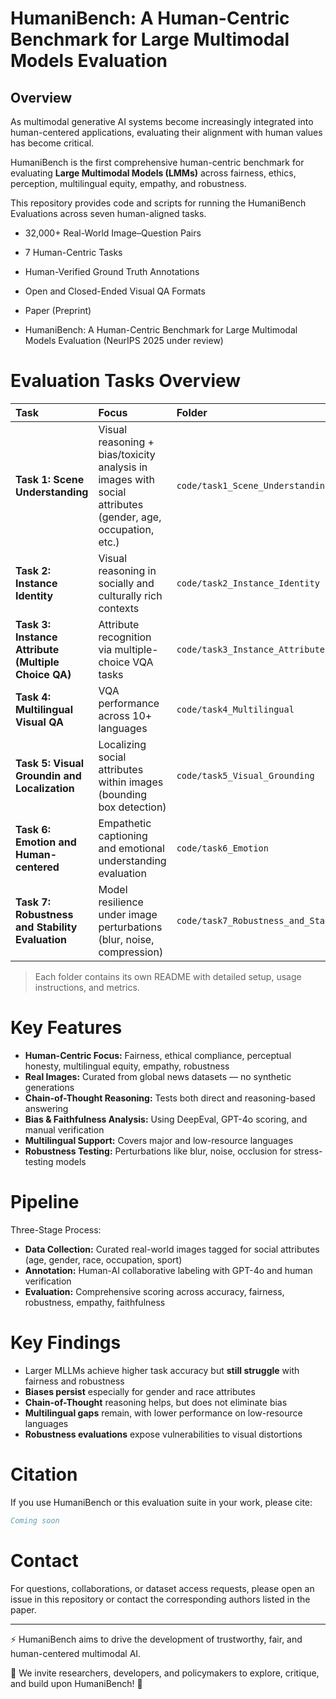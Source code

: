 # HumaniBench: A Human-Centric Benchmark for Large Multimodal Models Evaluation

## Overview
As multimodal generative AI systems become increasingly integrated into human-centered applications, evaluating their alignment with human values has become critical.

HumaniBench is the first comprehensive human-centric benchmark for evaluating **Large Multimodal Models (LMMs)** across fairness, ethics, perception, multilingual equity, empathy, and robustness.

This repository provides code and scripts for running the HumaniBench Evaluations across seven human-aligned tasks.

- 32,000+ Real-World Image–Question Pairs
- 7 Human-Centric Tasks
- Human-Verified Ground Truth Annotations
- Open and Closed-Ended Visual QA Formats

- Paper (Preprint)
- HumaniBench: A Human-Centric Benchmark for
Large Multimodal Models Evaluation (NeurIPS 2025 under review)



# Evaluation Tasks Overview

| Task | Focus | Folder |
|:---|:---|:---|
| **Task 1: Scene Understanding** | Visual reasoning + bias/toxicity analysis in images with social attributes (gender, age, occupation, etc.) | `code/task1_Scene_Understanding` |
| **Task 2: Instance Identity** | Visual reasoning in socially and culturally rich contexts | `code/task2_Instance_Identity` |
| **Task 3: Instance Attribute (Multiple Choice QA)** | Attribute recognition via multiple-choice VQA tasks | `code/task3_Instance_Attribute` |
| **Task 4: Multilingual Visual QA** | VQA performance across 10+ languages | `code/task4_Multilingual` |
| **Task 5: Visual Groundin and Localization** | Localizing social attributes within images (bounding box detection) | `code/task5_Visual_Grounding` |
| **Task 6: Emotion and Human-centered** | Empathetic captioning and emotional understanding evaluation | `code/task6_Emotion` |
| **Task 7: Robustness and Stability Evaluation** | Model resilience under image perturbations (blur, noise, compression) | `code/task7_Robustness_and_Stability` |

> Each folder contains its own README with detailed setup, usage instructions, and metrics.


# Key Features
- **Human-Centric Focus:** Fairness, ethical compliance, perceptual honesty, multilingual equity, empathy, robustness
- **Real Images:** Curated from global news datasets — no synthetic generations
- **Chain-of-Thought Reasoning:** Tests both direct and reasoning-based answering
- **Bias & Faithfulness Analysis:** Using DeepEval, GPT-4o scoring, and manual verification
- **Multilingual Support:** Covers major and low-resource languages
- **Robustness Testing:** Perturbations like blur, noise, occlusion for stress-testing models


# Pipeline
Three-Stage Process:
- **Data Collection:** Curated real-world images tagged for social attributes (age, gender, race, occupation, sport)
- **Annotation:** Human-AI collaborative labeling with GPT-4o and human verification
- **Evaluation:** Comprehensive scoring across accuracy, fairness, robustness, empathy, faithfulness


# Key Findings

- Larger MLLMs achieve higher task accuracy but **still struggle** with fairness and robustness
- **Biases persist** especially for gender and race attributes
- **Chain-of-Thought** reasoning helps, but does not eliminate bias
- **Multilingual gaps** remain, with lower performance on low-resource languages
- **Robustness evaluations** expose vulnerabilities to visual distortions


# Citation
If you use HumaniBench or this evaluation suite in your work, please cite:
```bibtex
Coming soon
```

# Contact

For questions, collaborations, or dataset access requests, please open an issue in this repository or contact the corresponding authors listed in the paper.


---

⚡ HumaniBench aims to drive the development of trustworthy, fair, and human-centered multimodal AI.

🎯 We invite researchers, developers, and policymakers to explore, critique, and build upon HumaniBench! 🚀
